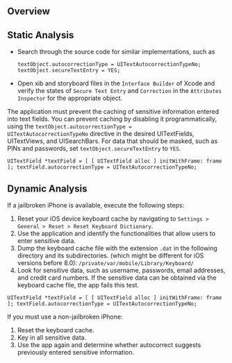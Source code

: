 ## Overview

## Static Analysis

- Search through the source code for similar implementations, such as

  `textObject.autocorrectionType = UITextAutocorrectionTypeNo;   textObject.secureTextEntry = YES;`

- Open xib and storyboard files in the `Interface Builder` of Xcode and verify the states of `Secure Text Entry` and `Correction` in the `Attributes Inspector` for the appropriate object.

The application must prevent the caching of sensitive information entered into text fields. You can prevent caching by disabling it programmatically, using the `textObject.autocorrectionType = UITextAutocorrectionTypeNo` directive in the desired UITextFields, UITextViews, and UISearchBars. For data that should be masked, such as PINs and passwords, set `textObject.secureTextEntry` to `YES`.

`UITextField *textField = [ [ UITextField alloc ] initWithFrame: frame ]; textField.autocorrectionType = UITextAutocorrectionTypeNo;`

## Dynamic Analysis

If a jailbroken iPhone is available, execute the following steps:

1. Reset your iOS device keyboard cache by navigating to `Settings > General > Reset > Reset Keyboard Dictionary`.
2. Use the application and identify the functionalities that allow users to enter sensitive data.
3. Dump the keyboard cache file with the extension `.dat` in the following directory and its subdirectories. (which might be different for iOS versions before 8.0): `/private/var/mobile/Library/Keyboard/`
4. Look for sensitive data, such as username, passwords, email addresses, and credit card numbers. If the sensitive data can be obtained via the keyboard cache file, the app fails this test.

`UITextField *textField = [ [ UITextField alloc ] initWithFrame: frame ]; textField.autocorrectionType = UITextAutocorrectionTypeNo;`

If you must use a non-jailbroken iPhone:

1. Reset the keyboard cache.
2. Key in all sensitive data.
3. Use the app again and determine whether autocorrect suggests previously entered sensitive information.